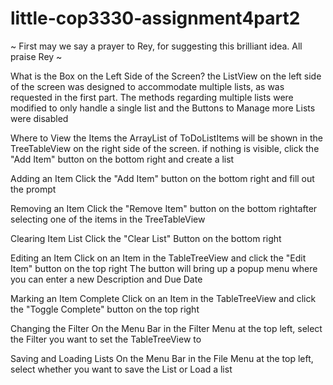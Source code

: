 # little-cop3330-assignment4part2

~
First may we say a prayer to Rey, for suggesting this brilliant idea. All praise Rey
~

What is the Box on the Left Side of the Screen?
  the ListView on the left side of the screen was designed to accommodate multiple lists, as was requested in the first part.
  The methods regarding multiple lists were modified to only handle a single list and the Buttons to Manage more Lists were disabled

Where to View the Items
  the ArrayList of ToDoListItems will be shown in the TreeTableView on the right side of the screen.
  if nothing is visible, click the "Add Item" button on the bottom right and create a list

Adding an Item
  Click the "Add Item" button on the bottom right and fill out the prompt
  
Removing an Item
  Click the "Remove Item" button on the bottom rightafter selecting one of the items in the TreeTableView
  
Clearing Item List
  Click the "Clear List" Button on the bottom right
  
Editing an Item
  Click on an Item in the TableTreeView and click the "Edit Item" button on the top right
  The button will bring up a popup menu where you can enter a new Description and Due Date
  
Marking an Item Complete
  Click on an Item in the TableTreeView and click the "Toggle Complete" button on the top right

Changing the Filter
  On the Menu Bar in the Filter Menu at the top left, select the Filter you want to set the TableTreeView to

Saving and Loading Lists
  On the Menu Bar in the File Menu at the top left, select whether you want to save the List or Load a list
